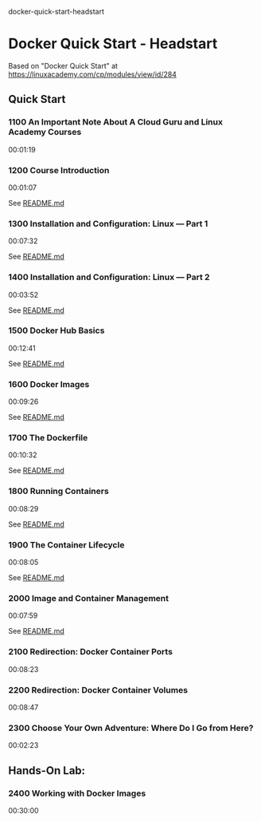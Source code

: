 docker-quick-start-headstart
# Docker Quick Start - Headstart

Based on "Docker Quick Start" at https://linuxacademy.com/cp/modules/view/id/284

## Quick Start

### 1100 An Important Note About A Cloud Guru and Linux Academy Courses
00:01:19

### 1200 Course Introduction
00:01:07

See [README.md](./1200/README.md)

### 1300 Installation and Configuration: Linux — Part 1
00:07:32

See [README.md](./1300/README.md)

### 1400 Installation and Configuration: Linux — Part 2
00:03:52

See [README.md](./1400/README.md)

### 1500 Docker Hub Basics
00:12:41

See [README.md](./1500/README.md)

### 1600 Docker Images
00:09:26

See [README.md](./1600/README.md)

### 1700 The Dockerfile
00:10:32

See [README.md](./1700/README.md)

### 1800 Running Containers
00:08:29

See [README.md](./1800/README.md)

### 1900 The Container Lifecycle
00:08:05

See [README.md](./1900/README.md)

### 2000 Image and Container Management
00:07:59

See [README.md](./2000/README.md)

### 2100 Redirection: Docker Container Ports
00:08:23

### 2200 Redirection: Docker Container Volumes
00:08:47

### 2300 Choose Your Own Adventure: Where Do I Go from Here?
00:02:23

## Hands-On Lab:

### 2400 Working with Docker Images
00:30:00
